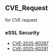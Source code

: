 ## CVE_Request

for CVE request

### eSSL Security

- [CVE-2025-60287](eSSL%20Security/eTimeTrackLite.md)
- [CVE-2025-60291](eSSL%20Security/eTimeTrackLite.md)